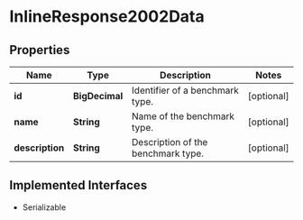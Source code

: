 

# InlineResponse2002Data


## Properties

Name | Type | Description | Notes
------------ | ------------- | ------------- | -------------
**id** | **BigDecimal** | Identifier of a benchmark type. |  [optional]
**name** | **String** | Name of the benchmark type. |  [optional]
**description** | **String** | Description of the benchmark type. |  [optional]


## Implemented Interfaces

* Serializable


